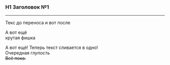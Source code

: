 ### H1 Заголовок №1
-----
Текс до переноса  и вот после

А вот ещё <br> крутая фишка


А вот ещё! Теперь текст
сливается в одно!  
Очередная _глупость_  
~~Всё пока.~~